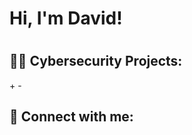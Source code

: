 <h1>Hi, I'm David!<h1>

<h2>👨‍💻 Cybersecurity Projects:</h2>
+
  - 



<h2> 🤳 Connect with me:</h2>


<!--


Here are some ideas to get you started:

- 🔭 I’m currently working on ...
- 🌱 I’m currently learning ...
- 👯 I’m looking to collaborate on ...
- 🤔 I’m looking for help with ...
- 💬 Ask me about ...
- 📫 How to reach me: ...
- 😄 Pronouns: ...
- ⚡ Fun fact: ...
-->
